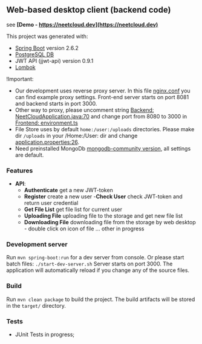 ## Web-based desktop client (backend code)

see **[Demo - https://neetcloud.dev](https://neetcloud.dev)**

This project was generated with:

- [Spring Boot](https://spring.io) version 2.6.2
- [PostgreSQL DB](https://www.postgresql.org)
- JWT API (jjwt-api) version 0.9.1
- [Lombok](https://projectlombok.org)

!Important: 
- Our development uses reverse proxy server. In this file [nginx.conf](./nginx/nginx.conf) you can find example proxy settings. Front-end server starts on port 8081 and backend starts in port 3000. 
-  Other way to proxy, please uncomment string [Backend: NeetCloudApplication.java:70](./src/main/java/dev/neetcloud/api/NeetCloudApplication.java#L70) and change port from 8080 to 3000 in [Frontend: environment.ts](../client/src/environments/environment.ts)
- File Store uses by default ```home:/user:/uploads``` directories. Please make dir ```/uploads``` in your /Home:/User: dir and change [application.properties:26](../server/src/main/resources/application.properties#L26).
- Need preinstalled MongoDb [mongodb-community version](https://www.mongodb.com/try/download/community), all settings are default.

### **Features**
- **API**:
	- **Authenticate** get a new JWT-token
	- **Register** create a new user
	-**Check User** check JWT-token and return user credential
	- **Get File List** get file list for current user
	- **Uploading File** uploading file to the storage and get new file list
	- **Downloading File** downloading file from the storage by web desktop - double click on icon of file
	... other in progress

### Development server

Run `mvn spring-boot:run` for a dev server from console.
Or please start batch files: `./start-dev-server.sh`
Server starts on port 3000. The application will automatically reload if you change any of the source files.

### Build

Run `mvn clean package` to build the project. The build artifacts will be stored in the `target/` directory.


### Tests

- JUnit Tests in progress;
